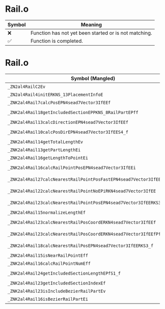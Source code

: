 # Rail.o
| Symbol | Meaning 
| ------------- | ------------- 
| :x: | Function has not yet been started or is not matching. 
| :white_check_mark: | Function is completed. 


# Rail.o
| Symbol (Mangled) | Symbol (Demangled) | Decompiled? |
| ------------- |  ------------- | ------------- |
| `_ZN2al4RailC2Ev` | `al::Rail::Rail(void)` | :x: |
| `_ZN2al4Rail4initERKNS_13PlacementInfoE` | `al::Rail::init(al::PlacementInfo const&)` | :x: |
| `_ZNK2al4Rail7calcPosEPN4sead7Vector3IfEEf` | `al::Rail::calcPos(sead::Vector3<float> *,float)const` | :x: |
| `_ZNK2al4Rail18getIncludedSectionEPPKNS_8RailPartEPff` | `al::Rail::getIncludedSection(al::RailPart const**,float *,float)const` | :x: |
| `_ZNK2al4Rail13calcDirectionEPN4sead7Vector3IfEEf` | `al::Rail::calcDirection(sead::Vector3<float> *,float)const` | :x: |
| `_ZNK2al4Rail10calcPosDirEPN4sead7Vector3IfEES4_f` | `al::Rail::calcPosDir(sead::Vector3<float> *,sead::Vector3<float> *,float)const` | :x: |
| `_ZNK2al4Rail14getTotalLengthEv` | `al::Rail::getTotalLength(void)const` | :x: |
| `_ZNK2al4Rail13getPartLengthEi` | `al::Rail::getPartLength(int)const` | :x: |
| `_ZNK2al4Rail16getLengthToPointEi` | `al::Rail::getLengthToPoint(int)const` | :x: |
| `_ZNK2al4Rail16calcRailPointPosEPN4sead7Vector3IfEEi` | `al::Rail::calcRailPointPos(sead::Vector3<float> *,int)const` | :x: |
| `_ZNK2al4Rail27calcNearestRailPointPosFastEPN4sead7Vector3IfEEPjRKS3_` | `al::Rail::calcNearestRailPointPosFast(sead::Vector3<float> *,unsigned int *,sead::Vector3<float> const&)const` | :x: |
| `_ZNK2al4Rail22calcNearestRailPointNoEPiRKN4sead7Vector3IfEE` | `al::Rail::calcNearestRailPointNo(int *,sead::Vector3<float> const&)const` | :x: |
| `_ZNK2al4Rail23calcNearestRailPointPosEPN4sead7Vector3IfEERKS3_` | `al::Rail::calcNearestRailPointPos(sead::Vector3<float> *,sead::Vector3<float> const&)const` | :x: |
| `_ZNK2al4Rail15normalizeLengthEf` | `al::Rail::normalizeLength(float)const` | :x: |
| `_ZNK2al4Rail23calcNearestRailPosCoordERKN4sead7Vector3IfEEf` | `al::Rail::calcNearestRailPosCoord(sead::Vector3<float> const&,float)const` | :x: |
| `_ZNK2al4Rail23calcNearestRailPosCoordERKN4sead7Vector3IfEEfPf` | `al::Rail::calcNearestRailPosCoord(sead::Vector3<float> const&,float,float *)const` | :x: |
| `_ZNK2al4Rail18calcNearestRailPosEPN4sead7Vector3IfEERKS3_f` | `al::Rail::calcNearestRailPos(sead::Vector3<float> *,sead::Vector3<float> const&,float)const` | :x: |
| `_ZNK2al4Rail15isNearRailPointEff` | `al::Rail::isNearRailPoint(float,float)const` | :x: |
| `_ZNK2al4Rail16calcRailPointNumEff` | `al::Rail::calcRailPointNum(float,float)const` | :x: |
| `_ZNK2al4Rail24getIncludedSectionLengthEPfS1_f` | `al::Rail::getIncludedSectionLength(float *,float *,float)const` | :x: |
| `_ZNK2al4Rail23getIncludedSectionIndexEf` | `al::Rail::getIncludedSectionIndex(float)const` | :x: |
| `_ZNK2al4Rail23isIncludeBezierRailPartEv` | `al::Rail::isIncludeBezierRailPart(void)const` | :x: |
| `_ZNK2al4Rail16isBezierRailPartEi` | `al::Rail::isBezierRailPart(int)const` | :x: |
